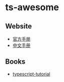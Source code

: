 # ts-awesome

## Website

- [官方手册](https://www.typescriptlang.org/)
- [中文手册](https://www.tslang.cn)

## Books
- [typescript-tutorial](https://github.com/xcatliu/typescript-tutorial)
